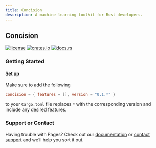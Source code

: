 ```yaml
---
title: Concision
description: A machine learning toolkit for Rust developers.
---
```


## Concision

[![license](https://img.shields.io/crates/l/concision.svg)](https://choosealicense.com/licenses/apache-2.0/)
[![crates.io](https://img.shields.io/crates/v/concision.svg)](https://crates.io/crates/concision)
[![docs.rs](https://docs.rs/concision/badge.svg)](https://docs.rs/concision)

### Getting Started

#### Set up

Make sure to add the following 

```toml
concision = { features = [], version = "0.1.*" }
```

to your `Cargo.toml` file replaces `*` with the corresponding version and include any desired features.



### Support or Contact

Having trouble with Pages? Check out our [documentation](https://docs.github.com/categories/github-pages-basics/) or [contact support](https://support.github.com/contact) and we’ll help you sort it out.
